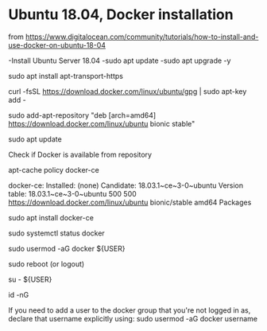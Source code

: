 # Ubuntu 18.04, Docker installation
from https://www.digitalocean.com/community/tutorials/how-to-install-and-use-docker-on-ubuntu-18-04

  -Install Ubuntu Server 18.04
  -sudo apt update
  -sudo apt upgrade -y



sudo apt install apt-transport-https

curl -fsSL https://download.docker.com/linux/ubuntu/gpg | sudo apt-key add -

sudo add-apt-repository "deb [arch=amd64] https://download.docker.com/linux/ubuntu bionic stable"

sudo apt update

Check if Docker is available from repository

apt-cache policy docker-ce

docker-ce:
  Installed: (none)
  Candidate: 18.03.1~ce~3-0~ubuntu
  Version table:
     18.03.1~ce~3-0~ubuntu 500
        500 https://download.docker.com/linux/ubuntu bionic/stable amd64 Packages

sudo apt install docker-ce

sudo systemctl status docker

sudo usermod -aG docker ${USER}

sudo reboot (or logout)

su - ${USER}

id -nG

If you need to add a user to the docker group that you're not logged in as, declare that username explicitly using: sudo usermod -aG docker username
